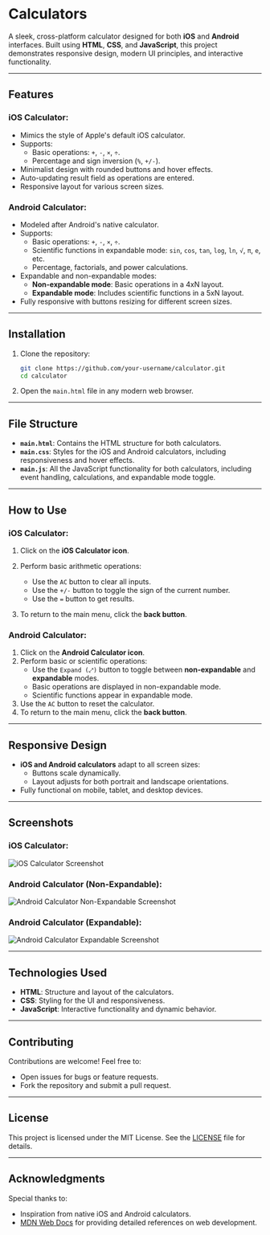 # Calculators

A sleek, cross-platform calculator designed for both **iOS** and **Android** interfaces. Built using **HTML**, **CSS**, and **JavaScript**, this project demonstrates responsive design, modern UI principles, and interactive functionality.

---

## Features

### iOS Calculator:
- Mimics the style of Apple's default iOS calculator.
- Supports:
  - Basic operations: `+`, `-`, `×`, `÷`.
  - Percentage and sign inversion (`%`, `+/-`).
- Minimalist design with rounded buttons and hover effects.
- Auto-updating result field as operations are entered.
- Responsive layout for various screen sizes.

### Android Calculator:
- Modeled after Android's native calculator.
- Supports:
  - Basic operations: `+`, `-`, `×`, `÷`.
  - Scientific functions in expandable mode: `sin`, `cos`, `tan`, `log`, `ln`, `√`, `π`, `e`, etc.
  - Percentage, factorials, and power calculations.
- Expandable and non-expandable modes:
  - **Non-expandable mode**: Basic operations in a 4xN layout.
  - **Expandable mode**: Includes scientific functions in a 5xN layout.
- Fully responsive with buttons resizing for different screen sizes.

---

## Installation

1. Clone the repository:
   ```bash
   git clone https://github.com/your-username/calculator.git
   cd calculator
   ```

2. Open the `main.html` file in any modern web browser.

---

## File Structure

- **`main.html`**: Contains the HTML structure for both calculators.
- **`main.css`**: Styles for the iOS and Android calculators, including responsiveness and hover effects.
- **`main.js`**: All the JavaScript functionality for both calculators, including event handling, calculations, and expandable mode toggle.

---

## How to Use

### iOS Calculator:
1. Click on the **iOS Calculator icon**.
2. Perform basic arithmetic operations:
   - Use the `AC` button to clear all inputs.
   - Use the `+/-` button to toggle the sign of the current number.
   - Use the `=` button to get results.

3. To return to the main menu, click the **back button**.

### Android Calculator:
1. Click on the **Android Calculator icon**.
2. Perform basic or scientific operations:
   - Use the `Expand (⤢)` button to toggle between **non-expandable** and **expandable** modes.
   - Basic operations are displayed in non-expandable mode.
   - Scientific functions appear in expandable mode.
3. Use the `AC` button to reset the calculator.
4. To return to the main menu, click the **back button**.

---

## Responsive Design

- **iOS and Android calculators** adapt to all screen sizes:
  - Buttons scale dynamically.
  - Layout adjusts for both portrait and landscape orientations.
- Fully functional on mobile, tablet, and desktop devices.

---

## Screenshots

### iOS Calculator:
![iOS Calculator Screenshot](link-to-ios-screenshot)

### Android Calculator (Non-Expandable):
![Android Calculator Non-Expandable Screenshot](link-to-non-expandable-screenshot)

### Android Calculator (Expandable):
![Android Calculator Expandable Screenshot](link-to-expandable-screenshot)

---

## Technologies Used

- **HTML**: Structure and layout of the calculators.
- **CSS**: Styling for the UI and responsiveness.
- **JavaScript**: Interactive functionality and dynamic behavior.

---

## Contributing

Contributions are welcome! Feel free to:
- Open issues for bugs or feature requests.
- Fork the repository and submit a pull request.

---

## License

This project is licensed under the MIT License. See the [LICENSE](LICENSE) file for details.

---

## Acknowledgments

Special thanks to:
- Inspiration from native iOS and Android calculators.
- [MDN Web Docs](https://developer.mozilla.org/) for providing detailed references on web development.

